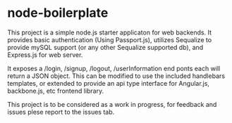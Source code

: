 # node-boilerplate

This project is a simple node.js starter applicaton for web backends. It provides basic authentication (Using Passport.js),
utilizes Sequalize to provide mySQL support (or any other Sequalize supported db), and Express.js for web server.

It exposes a /login, /signup, /logout, /userInformation end ponts each will return a JSON object. This can be modified to use
the included handlebars templates, or extended to provide an api type interface for Angular.js, backbone.js, etc frontend library.


This project is to be considered as a work in progress, for feedback and issues plese report to the issues tab.
